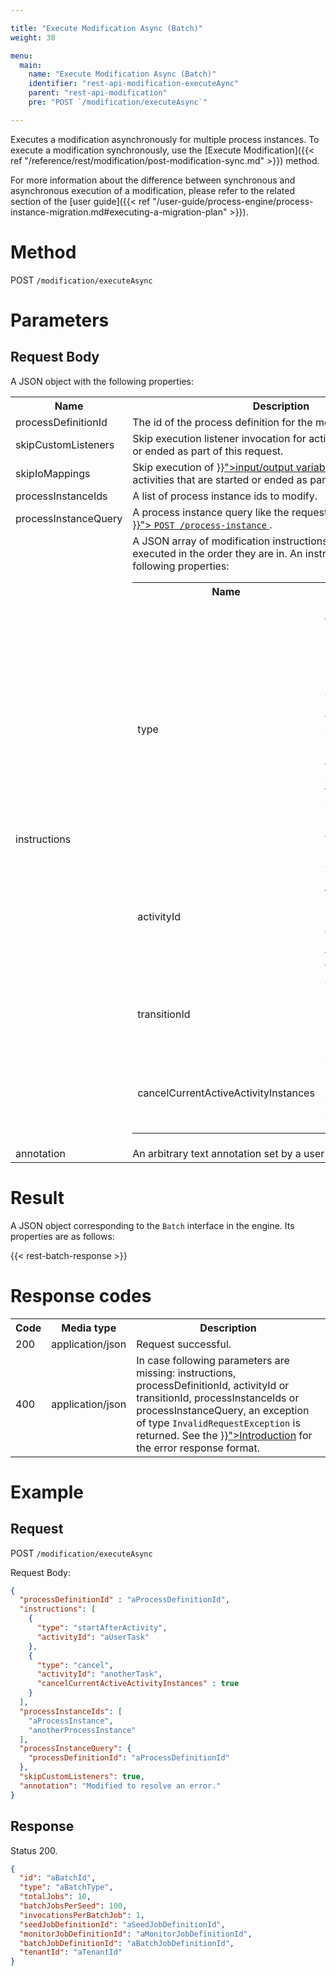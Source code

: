 ```yaml
---

title: "Execute Modification Async (Batch)"
weight: 30

menu:
  main:
    name: "Execute Modification Async (Batch)"
    identifier: "rest-api-modification-executeAync"
    parent: "rest-api-modification"
    pre: "POST `/modification/executeAsync`"

---
```


Executes a modification asynchronously for multiple process instances. To execute a modification synchronously, 
use the [Execute Modification]({{< ref "/reference/rest/modification/post-modification-sync.md" >}}) method.

For more information about the difference between synchronous and
asynchronous execution of a modification, please refer to the related
section of the [user guide]({{< ref "/user-guide/process-engine/process-instance-migration.md#executing-a-migration-plan" >}}).


# Method

POST `/modification/executeAsync`


# Parameters

## Request Body

A JSON object with the following properties:

<table class="table table-striped">
  <tr>
    <th>Name</th>
    <th>Description</th>
  </tr>
   <tr>
    <td>processDefinitionId</td>
    <td>The id of the process definition for the modification</td>
  </tr>
  <tr>
    <td>skipCustomListeners</td>
    <td>Skip execution listener invocation for activities that are started or ended as part of this request.</td>
  </tr>
  <tr>
    <td>skipIoMappings</td>
    <td>Skip execution of <a href="{{< ref "/user-guide/process-engine/variables.md#input-output-variable-mapping" >}}">input/output variable mappings</a> for activities that are started or ended as part of this request.</td>
  </tr>
  <tr>
    <td>processInstanceIds</td>
    <td>A list of process instance ids to modify.</td>
  </tr>
  <tr>
    <td>processInstanceQuery</td>
    <td>
      A process instance query like the request body described by
      <a href="{{< ref "/reference/rest/process-instance/post-query.md#request-body" >}}">
        <code>POST /process-instance</code>
      </a>.
    </td>
  <tr>
    <td>instructions</td>
    <td>
        A JSON array of modification instructions. The instructions are executed in the order they are in. An instruction may have the following properties:
      <table class="table table-striped">
        <tr>
          <th>Name</th>
          <th>Description</th>
        </tr>
        <tr>
          <td>type</td>
          <td><b>Mandatory.</b> One of the following values: <code>cancel</code>, <code>startBeforeActivity</code>, <code>startAfterActivity</code>, <code>startTransition</code>. A <code>startBeforeActivity</code> and <code>cancel</code> instructions request to enter a given activity. A <code>startAfterActivity</code> instruction requests to execute the single outgoing sequence flow of a given activity. A <code>startTransition</code> instruction requests to execute a specific sequence flow.</td>
        </tr>
        <tr>
          <td>activityId</td>
          <td><b>Can be used with instructions of types <code>startBeforeActivity</code>, <code>startAfterActivity</code>, and <code>cancel</code>.</b> Specifies the activity the instruction targets.</td>
        </tr>
        <tr>
          <td>transitionId</td>
          <td><b>Can be used with instructions of type <code>startTransition</code></b>. Specifies the sequence flow to start.</td>
        </tr>
        <tr>
          <td>cancelCurrentActiveActivityInstances</td>
          <td><b>Can be used with instructions of type <code>cancel</code></b>. Prevents the deletion of new created activity instances.</td>
        </tr>
      </table>
    </td>
  </tr>
  <tr>
    <td>annotation</td>
    <td>An arbitrary text annotation set by a user for auditing reasons.</td>
  </tr>

</table>

# Result

A JSON object corresponding to the `Batch` interface in the engine. Its
properties are as follows:

{{< rest-batch-response >}}

# Response codes

<table class="table table-striped">
  <tr>
    <th>Code</th>
    <th>Media type</th>
    <th>Description</th>
  </tr>
  <tr>
    <td>200</td>
    <td>application/json</td>
    <td>Request successful.</td>
  </tr>
  <tr>
    <td>400</td>
    <td>application/json</td>
    <td>
      In case following parameters are missing: instructions, processDefinitionId, activityId or transitionId, processInstanceIds or processInstanceQuery, an exception of type <code>InvalidRequestException</code> is returned. See the <a href="{{< ref "/reference/rest/overview/_index.md#error-handling" >}}">Introduction</a> for the error response format.
    </td>
  </tr>
</table>


# Example

## Request

POST `/modification/executeAsync`

Request Body:

```json
{
  "processDefinitionId" : "aProcessDefinitionId",
  "instructions": [
    {
      "type": "startAfterActivity",
      "activityId": "aUserTask"
    },
    {
      "type": "cancel",
      "activityId": "anotherTask",
      "cancelCurrentActiveActivityInstances" : true
    }
  ],
  "processInstanceIds": [
    "aProcessInstance",
    "anotherProcessInstance"
  ],
  "processInstanceQuery": {
    "processDefinitionId": "aProcessDefinitionId"
  },
  "skipCustomListeners": true,
  "annotation": "Modified to resolve an error."
}
```

## Response

Status 200.

```json
{
  "id": "aBatchId",
  "type": "aBatchType",
  "totalJobs": 10,
  "batchJobsPerSeed": 100,
  "invocationsPerBatchJob": 1,
  "seedJobDefinitionId": "aSeedJobDefinitionId",
  "monitorJobDefinitionId": "aMonitorJobDefinitionId",
  "batchJobDefinitionId": "aBatchJobDefinitionId",
  "tenantId": "aTenantId"
}
```
